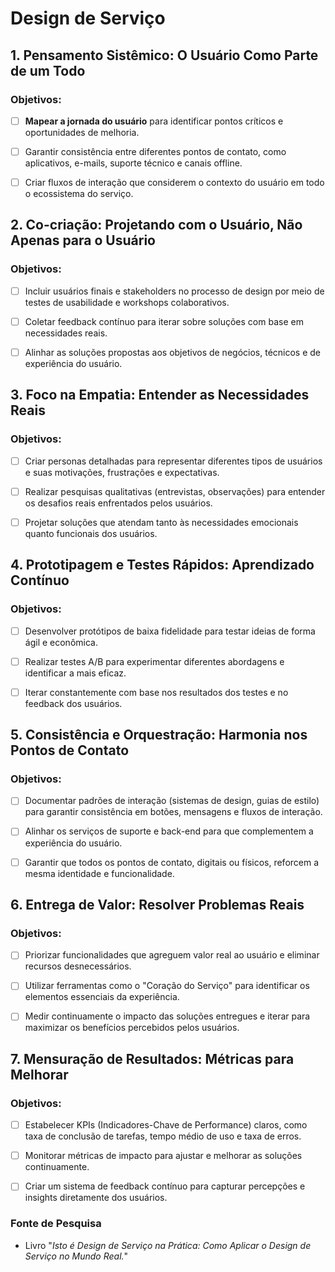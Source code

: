 # Design de Serviço

## 1. Pensamento Sistêmico: O Usuário Como Parte de um Todo
### Objetivos:
- [ ] **Mapear a jornada do usuário** para identificar pontos críticos e oportunidades de melhoria.
- [ ] Garantir consistência entre diferentes pontos de contato, como aplicativos, e-mails, suporte técnico e canais offline.
- [ ] Criar fluxos de interação que considerem o contexto do usuário em todo o ecossistema do serviço.


## 2. Co-criação: Projetando com o Usuário, Não Apenas para o Usuário
### Objetivos:
- [ ] Incluir usuários finais e stakeholders no processo de design por meio de testes de usabilidade e workshops colaborativos.
- [ ] Coletar feedback contínuo para iterar sobre soluções com base em necessidades reais.
- [ ] Alinhar as soluções propostas aos objetivos de negócios, técnicos e de experiência do usuário.


## 3. Foco na Empatia: Entender as Necessidades Reais
### Objetivos:
- [ ] Criar personas detalhadas para representar diferentes tipos de usuários e suas motivações, frustrações e expectativas.
- [ ] Realizar pesquisas qualitativas (entrevistas, observações) para entender os desafios reais enfrentados pelos usuários.
- [ ] Projetar soluções que atendam tanto às necessidades emocionais quanto funcionais dos usuários.


## 4. Prototipagem e Testes Rápidos: Aprendizado Contínuo
### Objetivos:
- [ ] Desenvolver protótipos de baixa fidelidade para testar ideias de forma ágil e econômica.
- [ ] Realizar testes A/B para experimentar diferentes abordagens e identificar a mais eficaz.
- [ ] Iterar constantemente com base nos resultados dos testes e no feedback dos usuários.


## 5. Consistência e Orquestração: Harmonia nos Pontos de Contato
### Objetivos:
- [ ] Documentar padrões de interação (sistemas de design, guias de estilo) para garantir consistência em botões, mensagens e fluxos de interação.
- [ ] Alinhar os serviços de suporte e back-end para que complementem a experiência do usuário.
- [ ] Garantir que todos os pontos de contato, digitais ou físicos, reforcem a mesma identidade e funcionalidade.


## 6. Entrega de Valor: Resolver Problemas Reais
### Objetivos:
- [ ] Priorizar funcionalidades que agreguem valor real ao usuário e eliminar recursos desnecessários.
- [ ] Utilizar ferramentas como o "Coração do Serviço" para identificar os elementos essenciais da experiência.
- [ ] Medir continuamente o impacto das soluções entregues e iterar para maximizar os benefícios percebidos pelos usuários.


## 7. Mensuração de Resultados: Métricas para Melhorar
### Objetivos:
- [ ] Estabelecer KPIs (Indicadores-Chave de Performance) claros, como taxa de conclusão de tarefas, tempo médio de uso e taxa de erros.
- [ ] Monitorar métricas de impacto para ajustar e melhorar as soluções continuamente.
- [ ] Criar um sistema de feedback contínuo para capturar percepções e insights diretamente dos usuários.


### Fonte de Pesquisa

- Livro "*Isto é Design de Serviço na Prática: Como Aplicar o Design de Serviço no Mundo Real.*"
